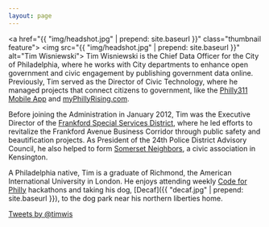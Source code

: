 ```yaml
---
layout: page
---
```

<a href="{{ "img/headshot.jpg" | prepend: site.baseurl }}" class="thumbnail feature">
  <img src="{{ "img/headshot.jpg" | prepend: site.baseurl }}" alt="Tim Wisniewski">
</a>
Tim Wisniewski is the Chief Data Officer for the City of Philadelphia, where he works with City departments to enhance open government and civic engagement by publishing government data online. Previously, Tim served as the Director of Civic Technology, where he managed projects that connect citizens to government, like the [Philly311 Mobile App](http://www.phila.gov/311/mobileapp.html) and [myPhillyRising.com](http://myphillyrising.com).

Before joining the Administration in January 2012, Tim was the Executive Director of the [Frankford Special Services District](http://en.wikipedia.org/wiki/Frankford_Special_Services_District_of_Philadelphia), where he led efforts to revitalize the Frankford Avenue Business Corridor through public safety and beautification projects. As President of the 24th Police District Advisory Council, he also helped to form [Somerset Neighbors](#), a civic association in Kensington.

A Philadelphia native, Tim is a graduate of Richmond, the American International University in London. He enjoys attending weekly [Code for Philly](http://codeforphilly.org) hackathons and taking his dog, [Decaf]({{ "decaf.jpg" | prepend: site.baseurl }}), to the dog park near his northern liberties home.

<p><a class="twitter-timeline" href="https://twitter.com/timwis" data-widget-id="352484673072541697">Tweets by @timwis</a><br />
<script>// <![CDATA[
!function(d,s,id){var js,fjs=d.getElementsByTagName(s)[0],p=/^http:/.test(d.location)?'http':'https';if(!d.getElementById(id)){js=d.createElement(s);js.id=id;js.src=p+"://platform.twitter.com/widgets.js";fjs.parentNode.insertBefore(js,fjs);}}(document,"script","twitter-wjs");
// ]]&gt;</script></p>
